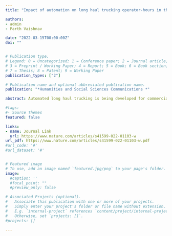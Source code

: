 ```yaml
---
title: "Impact of automation on long haul trucking operator-hours in the United States" 

authors:
- admin
- Parth Vaishnav 

date: "2022-03-15T00:00:00Z"
doi: ""


# Publication type.
# Legend: 0 = Uncategorized; 1 = Conference paper; 2 = Journal article;
# 3 = Preprint / Working Paper; 4 = Report; 5 = Book; 6 = Book section;
# 7 = Thesis; 8 = Patent; 9 = Working Paper
publication_types: ["2"]

# Publication name and optional abbreviated publication name.
publication: "*Humanities and Social Sciences Communications *"

abstract: Automated long haul trucking is being developed for commercial deployment in the United States. One possible mode of deployment for this technology is a “transfer-hub” model where the operationally less complex highway driving is automated, while human drivers drive the more complex urban segment of the route. We study the possible net impacts on tractor-trailer operator-hours from this mode of deployment. Using data from the 2017 Commodity Flow Survey, we gather information on trucking shipments and the operator-hours required to fulfill those shipments. We find that up to 94% of long haul trucking operator-hours may be impacted as the technology improves to operate in all weather conditions. If the technology is however restricted to the southern states where the majority of companies are currently testing automated trucking, we find that only 10% of operator-hours are impacted. We conduct interviews with industry stakeholders including tractor-trailer operators on the feasibility of such a system of deployment. We find that an increase in short haul operation is unlikely to compensate for the loss in long haul operator-hours, despite public claims to this effect by the developers of the technology. Policymakers should consider the impact of different scenarios of deployment on the long haul trucking workforce.

#tags:
#- Source Themes
featured: false

links:
- name: Journal Link
  url: https://www.nature.com/articles/s41599-022-01103-w
url_pdf: https://www.nature.com/articles/s41599-022-01103-w.pdf
#url_code: '#'
#url_dataset: '#'


# Featured image
# To use, add an image named `featured.jpg/png` to your page's folder. 
image:
  #caption: ''
  #focal_point: ""
  #preview_only: false

# Associated Projects (optional).
#   Associate this publication with one or more of your projects.
#   Simply enter your project's folder or file name without extension.
#   E.g. `internal-project` references `content/project/internal-project/index.md`.
#   Otherwise, set `projects: []`.
#projects: []

---
```



